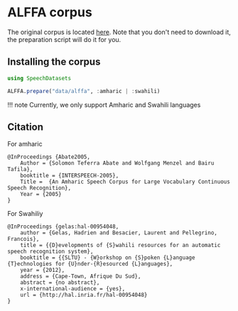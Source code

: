 # ALFFA corpus

The original corpus is located [here](https://github.com/besacier/mboshi-french-parallel-corpus/blob/master/README.md).  Note that you don't need to download it, the
preparation script will do it for you.

## Installing the corpus

```julia
using SpeechDatasets

ALFFA.prepare("data/alffa", :amharic | :swahili)
```

!!! note
    Currently, we only support Amharic and Swahili languages

## Citation

For amharic
```
@InProceedings {Abate2005,
	Author = {Solomon Teferra Abate and Wolfgang Menzel and Bairu Tafila},
	booktitle = {INTERSPEECH-2005},
	Title =  {An Amharic Speech Corpus for Large Vocabulary Continuous Speech Recognition},
	Year = {2005}
}
```

For Swahiliy
```
@InProceedings {gelas:hal-00954048,
	author = {Gelas, Hadrien and Besacier, Laurent and Pellegrino, Francois},
	title = {{D}evelopments of {S}wahili resources for an automatic speech recognition system},
	booktitle = {{SLTU} - {W}orkshop on {S}poken {L}anguage {T}echnologies for {U}nder-{R}esourced {L}anguages},
	year = {2012},
	address = {Cape-Town, Afrique Du Sud},
	abstract = {no abstract},
	x-international-audience = {yes},
	url = {http://hal.inria.fr/hal-00954048}
}
```

